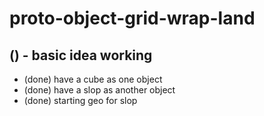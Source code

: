 # proto-object-grid-wrap-land

## () - basic idea working
* (done) have a cube as one object
* (done) have a slop as another object
* (done) starting geo for slop